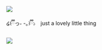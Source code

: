 
![](https://komarev.com/ghpvc/?username=edtroject&color=8CA5BF) 


໒꒰ྀིっ˕ -｡꒱ྀི১ ⠀just a lovely little thing



![](https://cdn.discordapp.com/attachments/379127701015101451/1262612268986798090/Untitled93_20240716112951.png?ex=66973acf&is=6695e94f&hm=5f0780a1b18e1dd44e0e22a64da6760101e7872bfe4d3d920f2c7fda1834839b&)

